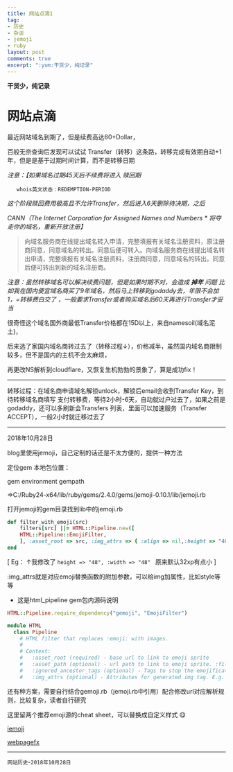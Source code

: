 ```yaml
---
title: 网站点滴1
tag:
- 历史
- 杂谈
- jemoji
- ruby
layout: post
comments: true
excerpt: ":yum:干货少，纯记录"
---
```


**干货少，纯记录**
# 网站点滴

最近网站域名到期了，但是续费高达60+Dollar，

百般无奈查询后发现可以试试 Transfer（转移）这条路，转移完成有效期自动+1年，但是是基于过期时间计算，而不是转移日期

*注意：【如果域名过期45天后不续费将进入 赎回期*

       whois英文状态：REDEMPTION-PERIOD 

*这个阶段赎回费用极高且不允许Transfer，然后进入6天删除待决期，之后*

*CANN（The Internet Corporation for Assigned Names and Numbers * 将夺走你的域名，重新开放注册】*

> 向域名服务商在线提出域名转入申请，完整填报有关域名注册资料，原注册商同意，同意域名的转出。同意后便可转入。向域名服务商在线提出域名转出申请，完整填报有关域名注册资料，注册商同意，同意域名的转出。同意后便可转出到新的域名注册商。

*注意：虽然转移域名可以解决续费问题，但是如果时期不对，会造成 **掉年** 问题*
*比如我在国内便宜域名商买了9年域名，然后马上转移到godaddy去，年限不会加1，=转移费白交了*
*，一般要求Transfer或者购买域名后60天再进行Transfer才妥当*


很奇怪这个域名国外商最低Transfer价格都在15D以上，来自namesoil(域名泥土)，

后来选了家国内域名商转过去了（转移过程↓），价格减半，虽然国内域名商限制较多，但不是国内的主机不会太麻烦，

再更改NS解析到cloudflare，又恢复生机勃勃的景象了，算是成功fix！

------------
转移过程：在域名商申请域名解锁unlock，解锁后email会收到Transfer Key，到待转移域名商填写
支付转移费，等待2小时-6天，自动就过户过去了，如果之前是godaddy，还可以多刷新会Transfers
列表，里面可以加速服务（Transfer ACCEPT），一般2小时就迁移过去了

------------
2018年10月28日

blog里使用jemoji，自己定制的话还是不太方便的，提供一种方法

定位gem 本地包位置：

gem environment gempath

=>C:/Ruby24-x64/lib/ruby/gems/2.4.0/gems/jemoji-0.10.1/lib/jemoji.rb

打开jemoji的gem目录找到lib中的jemoji.rb

```ruby
def filter_with_emoji(src)
	filters[src] ||= HTML::Pipeline.new([
	HTML::Pipeline::EmojiFilter,
	], :asset_root => src, :img_attrs => { :align => nil,:height => "48", :width => "48" })
end
```

[ Eg： ↑我修改了 `height => "48", :width => "48" ` 原来默认32xp有点小 ]

:img_attrs就是对应emoji替换函数的附加参数，可以给img加属性，比如style等等

 - 这是html_pipeline gem包内源码说明
 
```ruby
HTML::Pipeline.require_dependency("gemoji", "EmojiFilter")

module HTML
  class Pipeline
    # HTML filter that replaces :emoji: with images.
    #
    # Context:
    #   :asset_root (required) - base url to link to emoji sprite
    #   :asset_path (optional) - url path to link to emoji sprite. :file_name can be used as a placeholder for the sprite file name. If no asset_path is set "emoji/:file_name" is used.
    #   :ignored_ancestor_tags (optional) - Tags to stop the emojification. Node has matched ancestor HTML tags will not be emojified. Default to pre, code, and tt tags. Extra tags please pass in the form of array, e.g., %w(blockquote summary).
    #   :img_attrs (optional) - Attributes for generated img tag. E.g. Pass { "draggble" => true, "height" => nil } to set draggable attribute to "true" and clear height attribute of generated img tag.
```

还有种方案，需要自行结合gemoji.rb（jemoji.rb中引用）配合修改url对应解析规则，比较复杂，读者自行研究

这里留两个推荐emoji源的cheat sheet，可以替换成自定义样式
:yum:

[iemoji](https://www.iemoji.com/emoji-cheat-sheet/smileys-people "iemoji")

[webpagefx](https://www.webpagefx.com/tools/emoji-cheat-sheet/ "webpagefx")

------------

`网站历史`-`2018年10月28日`